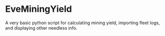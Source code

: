 # EveMiningYield

A very basic python script for calculating mining yield, importing fleet logs, and displaying other needless info.
